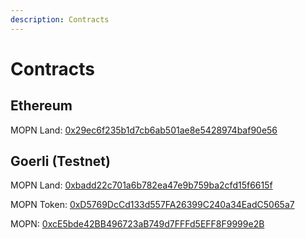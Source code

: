 ```yaml
---
description: Contracts
---
```


# Contracts

## Ethereum

MOPN Land: [0x29ec6f235b1d7cb6ab501ae8e5428974baf90e56](https://etherscan.io/address/0x29ec6f235b1d7cb6ab501ae8e5428974baf90e56)

## Goerli (Testnet)

MOPN Land: [0xbadd22c701a6b782ea47e9b759ba2cfd15f6615f](https://goerli.etherscan.io/token/0xbadd22c701a6b782ea47e9b759ba2cfd15f6615f)

MOPN Token: [0xD5769DcCd133d557FA26399C240a34EadC5065a7](https://goerli.etherscan.io/address/0xD5769DcCd133d557FA26399C240a34EadC5065a7)

MOPN: [0xcE5bde42BB496723aB749d7FFFd5EFF8F9999e2B](https://goerli.etherscan.io/address/0xcE5bde42BB496723aB749d7FFFd5EFF8F9999e2B)



